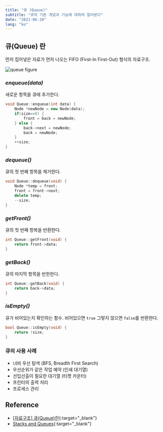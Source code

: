 ```yaml
---
title: "큐 (Queue)"
subtitle: "큐의 기본 개념과 기능에 대하여 알아본다"
date: "2021-06-20"
lang: "ko"
---
```


## 큐(Queue) 란
먼저 집어넣은 자료가 먼저 나오는 FIFO (First-In First-Out) 형식의 자료구조.

![queue figure](/images/in-post/dsa/queue/queue1.png)

### _enqueue(data)_
새로운 항목을 큐에 추가한다.

```cpp
void Queue::enqueue(int data) {
    Node *newNode = new Node(data);
    if(size==0) {
        front = back = newNode;
    } else {
        back->next = newNode;
        back = newNode;
    }
    ++size;
}
```

### _dequeue()_
큐의 첫 번째 항목을 제거한다.

```cpp
void Queue::dequeue(void) {
    Node *temp = front;
    front = front->next;
    delete temp;
    --size;
}
```

### _getFront()_
큐의 첫 번째 항복을 반환한다.

```cpp
int Queue::getFront(void) {
    return front->data;
}
```

### _getBack()_
큐의 마지막 항목을 반한한다.

```cpp
int Queue::getBack(void) {
    return back->data;
}
```

### _isEmpty()_
큐가 비어있는지 확인하는 함수. 비어있으면 `true` 그렇지 않으면 `false`를 반환한다.
```cpp
bool Queue::isEmpty(void) {
    return !size;
}
```

### 큐의 사용 사례 
- 너비 우선 탐색 (BFS, Breadth First Search)
- 우선순위가 같은 작업 예약 (인쇄 대기열)
- 선입선출이 필요한 대기열 (티켓 카운터)
- 프린터의 출력 처리
- 프로세스 관리

<!-- ### 연습 문제  (Leetcode)
- [933. Number of Recent Calls](https://leetcode.com/problems/number-of-recent-calls/){:target="_blank"}
  
---

#### 933. Number of Recent Calls [🔗](https://leetcode.com/problems/number-of-recent-calls/){:target="_blank"} -->

## Reference
- [[자료구조] 큐(Queue)란](https://gmlwjd9405.github.io/2018/08/02/data-structure-queue.html){:target="_blank"}
- [Stacks and Queues](https://www.andrew.cmu.edu/course/15-121/lectures/Stacks%20and%20Queues/Stacks%20and%20Queues.html){:target="_blank"}
